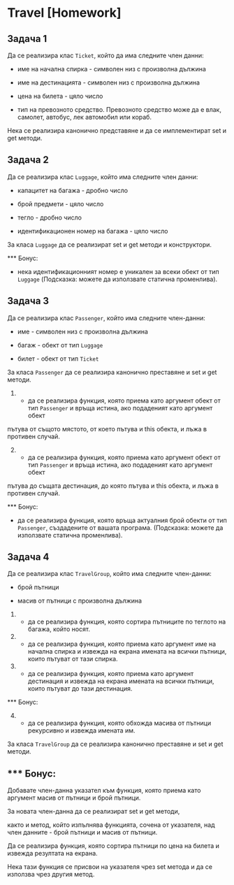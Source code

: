 # Travel  [Homework]

## Задача 1

Да се реализира клас ```Ticket```, който да има следните член данни:

- име на начална спирка - символен низ с произволна дължина

- име на дестинацията - символен низ с произволна дължина

- цена на билета - цяло число

- тип на превозното средствo. Превозното средствo може да е влак, самолет, автобус, лек автомобил или кораб.

Нека се реализира канонично представяне и да се имплементират set и get методи.


## Задача 2

Да се реализира клас ```Luggage```, който има следните член данни:

- капацитет на багажа - дробно число

- брой предмети - цяло число

- тегло - дробно число

- идентификационен номер на багажа - цяло число

За класа ```Luggage``` да се реализират set и get методи и конструктори.

*** Бонус:

- нека идентификационният номер е уникален за всеки обект от тип ```Luggage``` (Подсказка: можете да използвате статична променлива).



## Задача 3

Да се реализира клас ```Passenger```, който има следните член-данни:

- име - символен низ с произволна дължина

- багаж - обект от тип ```Luggage```

- билет - обект от тип ```Ticket```



За класа ```Passenger``` да се реализира канонично преставяне и set и get методи.

1) - да се реализира функция, която приема като аргумент обект от тип ```Passenger``` и връща истина, ако подаденият като аргумент обект

пътува от същото мястото, от което пътува и this обекта, и лъжа в противен случай. 

2) - да се реализира функция, която приема като аргумент обект от тип ```Passenger``` и връща истина, ако подаденият като аргумент обект

пътува до същата дестинация, до която пътува и this обекта, и лъжа в противен случай.



*** Бонус:

- да се реализира функция, която връща актуалния брой обекти от тип ```Passenger```, създадените от вашата програма. (Подсказка: можете да използвате статична променлива).



## Задача 4

Да се реализира клас ```TravelGroup```, който има следните член-данни:

- брой пътници

- масив от пътници с произволна дължина

1) - да се реализира функция, която сортира пътниците по теглото на багажа, който носят.

2) - да се реализира функция, която приема като аргумент име на начална спирка и извежда на екрана имената на всички пътници, които пътуват от тази спирка.

3) - да се реализира функция, която приема като аргумент дестинация и извежда на екрана имената на всички пътници, които пътуват до тази дестинация.

*** Бонус:

4) - да се реализира функция, която обхожда масива от пътници рекурсивно и извежда имената им.

За класа ```TravelGroup``` да се реализира канонично преставяне и set и get методи.




## *** Бонус:

Добавате член-данна указател към функция, която приема като аргумент масив от пътници и брой пътници.

За новата член-данна да се реализират set и get методи,

както и метод, който изпълнява функцията, сочена от указателя, над член данните - брой пътници и масив от пътници.

Да се реализира функция, която сортира пътници по цена на билета и извежда резултата на екрана.

Нека тази функция се присвои на указателя чрез set метода и да се използва чрез другия метод.

